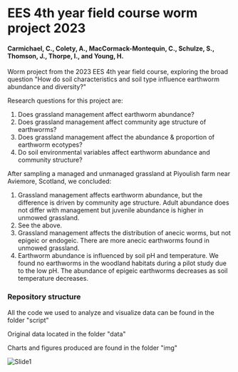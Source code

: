 # EES 4th year field course worm project 2023
#### Carmichael, C., Colety, A., MacCormack-Montequin, C., Schulze, S., Thomson, J., Thorpe, I., and Young, H.
Worm project from the 2023 EES 4th year field course, exploring the broad question "How do soil characteristics and soil type influence earthworm abundance and diversity?"

Research questions for this project are:
1. Does grassland management affect earthworm abundance?
2. Does grassland management affect community age structure of earthworms?
3. Does grassland management affect the abundance & proportion of earthworm ecotypes?
4. Do soil environmental variables affect earthworm abundance and community structure?


After sampling a managed and unmanaged grassland at Piyoulish farm near Aviemore, Scotland, we concluded:
1. Grassland management affects earthworm abundance, but the difference is driven by community age structure. Adult abundance does not differ with management but juvenile abundance is higher in unmowed grassland.
2. See the above.
3. Grassland management affects the distribution of anecic worms, but not epigeic or endogeic. There are more anecic earthworms found in unmowed grassland.
4. Earthworm abundance is influenced by soil pH and temperature. We found no earthworms in the woodland habitats during a pilot study due to the low pH. The abundance of epigeic earthworms decreases as soil temperature decreases.


### Repository structure
All the code we used to analyze and visualize data can be found in the folder "script"

Original data located in the folder "data"

Charts and figures produced are found in the folder "img"

![Slide1](https://github.com/acolety/ees_worms/assets/114161034/f0850f4e-1808-4925-ac4c-16ec5de5006f)




